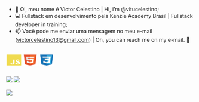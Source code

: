 - 👋 Oi, meu nome é Victor Celestino | Hi, i’m @vitucelestino;
- 💻 Fullstack em desenvolvimento pela Kenzie Academy Brasil | Fullstack developer in training;
- 📫 Você pode me enviar uma mensagem no meu e-mail (victorcelestino13@gmail.com) | Oh, you can reach me on my e-mail. 💌

<div style="display: inline_block"><br>
  <img align="center" alt="Rafa-Js" height="30" width="40" src="https://raw.githubusercontent.com/devicons/devicon/master/icons/javascript/javascript-plain.svg">
  <img align="center" alt="Rafa-HTML" height="30" width="40" src="https://raw.githubusercontent.com/devicons/devicon/master/icons/html5/html5-original.svg">
  <img align="center" alt="Rafa-CSS" height="30" width="40" src="https://raw.githubusercontent.com/devicons/devicon/master/icons/css3/css3-original.svg">
</div>
  
  ##
 
<div> 
  <a href = "mailto:contatorafaballerini@gmail.com"><img src="https://img.shields.io/badge/-Gmail-%23333?style=for-the-badge&logo=gmail&logoColor=white" target="_blank"></a>
  <a href="https://www.linkedin.com/in/rafaella-ballerini-45875016a" target="_blank"><img src="https://img.shields.io/badge/-LinkedIn-%230077B5?style=for-the-badge&logo=linkedin&logoColor=white" target="_blank"></a> 
  
</div>

<br>

<div>
  <a href="https://github.com/vitucelestino">
    <img height="180cm" src="https://github-readme-status.vercel.app/api?username=vitucelestino&show_icons=true&theme=dracula&include_all_comits-=true&count_private=true"/>
